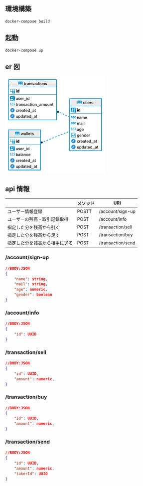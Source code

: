 ## 環境構築

```
docker-compose build
```

## 起動

```
docker-compose up
```

## er 図

![Test Image 1](./app/assets/wallet_db%20-%20public.png)

## api 情報

|                                | メソッド | URI               |
| ------------------------------ | -------- | ----------------- |
| ユーザー情報登録               | POSTT    | /account/sign-up  |
| ユーザーの残高・取引記録取得   | POST     | /account/info     |
| 指定した分を残高から引く       | POST     | /transaction/sell |
| 指定した分を残高から足す       | POST     | /transaction/buy  |
| 指定した分を残高から相手に送る | POST     | /transaction/send |

### /account/sign-up

```json
//BODY:JSON
{
    "name": string,
    "mail": string,
    "age": numeric,
    "gender": boolean
}
```

### /account/info

```json
//BODY:JSON
{
    "id": UUID
}
```

### /transaction/sell

```json
//BODY:JSON
{
    "id": UUID,
    "amount": numeric,
}
```

### /transaction/buy

```json
//BODY:JSON
{
    "id": UUID,
    "amount": numeric,
}
```

### /transaction/send

```json
//BODY:JSON
{
    "id": UUID,
    "amount": numeric,
    "takerId": UUID
}
```

